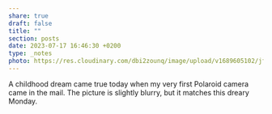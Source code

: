 ```yaml
---
share: true
draft: false
title: ""
section: posts
date: 2023-07-17 16:46:30 +0200
type: _notes
photo: https://res.cloudinary.com/dbi2zounq/image/upload/v1689605102/jfedctqreximibglotmu.jpg
---
```


A childhood dream came true today when my very first Polaroid camera came in the mail. The picture is slightly blurry, but it matches this dreary Monday. 

